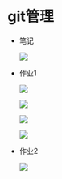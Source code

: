 # git管理

*   笔记

    ![](image/image_6KjgV6YKvN.png)

*   作业1

    ![](image/581652864703_.pic_hd_LANR0Ikm7a.jpg)

    ![](image/591652865079_.pic_hd_VDDUDIbDUq.jpg)

    ![](image/601652866685_.pic_hd_7MtrA1V3wk.jpg)

    ![](image/611652866707_.pic_hd_RXC6CrbQFj.jpg)

*   作业2

    ![](image/631652868109_.pic_hd_e-d36SXLm0.jpg)
